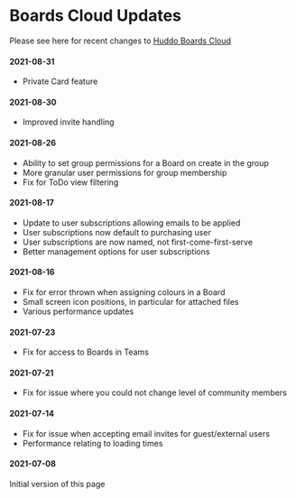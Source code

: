 # Boards Cloud Updates

Please see here for recent changes to [Huddo Boards Cloud](https://boards.huddo.com)

#### 2021-08-31
- Private Card feature

#### 2021-08-30
- Improved invite handling

#### 2021-08-26
- Ability to set group permissions for a Board on create in the group
- More granular user permissions for group membership
- Fix for ToDo view filtering

#### 2021-08-17
- Update to user subscriptions allowing emails to be applied
- User subscriptions now default to purchasing user
- User subscriptions are now named, not first-come-first-serve
- Better management options for user subscriptions

#### 2021-08-16
- Fix for error thrown when assigning colours in a Board
- Small screen icon positions, in particular for attached files
- Various performance updates

#### 2021-07-23
- Fix for access to Boards in Teams

#### 2021-07-21
- Fix for issue where you could not change level of community members

#### 2021-07-14
- Fix for issue when accepting email invites for guest/external users
- Performance relating to loading times

#### 2021-07-08
Initial version of this page